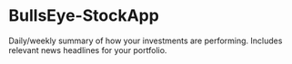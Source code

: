 # BullsEye-StockApp
Daily/weekly summary of how your investments are performing. Includes relevant news headlines for your portfolio.
